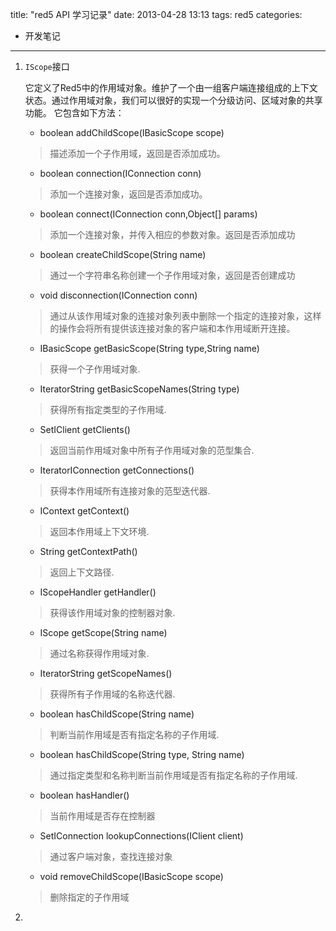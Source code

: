 title: "red5 API 学习记录"
date: 2013-04-28 13:13
tags: red5
categories:  
- 开发笔记
---

1. `IScope`接口

	它定义了Red5中的作用域对象。维护了一个由一组客户端连接组成的上下文状态。通过作用域对象，我们可以很好的实现一个分级访问、区域对象的共享功能。
	它包含如下方法：
	
	* boolean addChildScope(IBasicScope scope)
	> 描述添加一个子作用域，返回是否添加成功。
	* boolean connection(IConnection conn)
	> 添加一个连接对象，返回是否添加成功。
	* boolean connect(IConnection conn,Object[] params)
	> 添加一个连接对象，并传入相应的参数对象。返回是否添加成功
	* boolean createChildScope(String name)
	> 通过一个字符串名称创建一个子作用域对象，返回是否创建成功
	* void disconnection(IConnection conn)
	> 通过从该作用域对象的连接对象列表中删除一个指定的连接对象，这样的操作会将所有提供该连接对象的客户端和本作用域断开连接。
	* IBasicScope getBasicScope(String type,String name)
	> 获得一个子作用域对象.
	* IteratorString getBasicScopeNames(String type)
	> 获得所有指定类型的子作用域.
	* SetIClient getClients()
	> 返回当前作用域对象中所有子作用域对象的范型集合.
	* IteratorIConnection getConnections()
	> 获得本作用域所有连接对象的范型迭代器.
	* IContext getContext()
	> 返回本作用域上下文环境.
	* String getContextPath()
	> 返回上下文路径.
	* IScopeHandler getHandler()
	> 获得该作用域对象的控制器对象.
	* IScope getScope(String name)
	> 通过名称获得作用域对象.
	* IteratorString getScopeNames()
	> 获得所有子作用域的名称迭代器.
	* boolean hasChildScope(String name)
	> 判断当前作用域是否有指定名称的子作用域.
	* boolean hasChildScope(String type, String name)
	> 通过指定类型和名称判断当前作用域是否有指定名称的子作用域.
	* boolean hasHandler()
	> 当前作用域是否存在控制器
	* SetIConnection lookupConnections(IClient client)
	> 通过客户端对象，查找连接对象
	* void removeChildScope(IBasicScope scope)
	> 删除指定的子作用域

2. 
